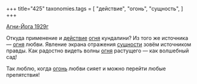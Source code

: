 +++
title="425"
taxonomies.tags = [
 "действие",
 "огонь",
 "сущность",
]
+++

[Агни-Йога 1929г](/agni/1929)

Откуда применение и [действие](/tags/действие) [огня](/tags/[огонь](/tags/огонь)) кундалини? Из того же источника — [огня](/tags/[огонь](/tags/огонь)) любви. Явление экрана отражения [сущности](/tags/сущность) зовём источником правды. Как радостно видеть волны [огня](/tags/[огонь](/tags/огонь)) растущего — как волшебный сад!   

Так люблю, когда [огонь](/tags/огонь) любви сияет и можно перейти любые препятствия!